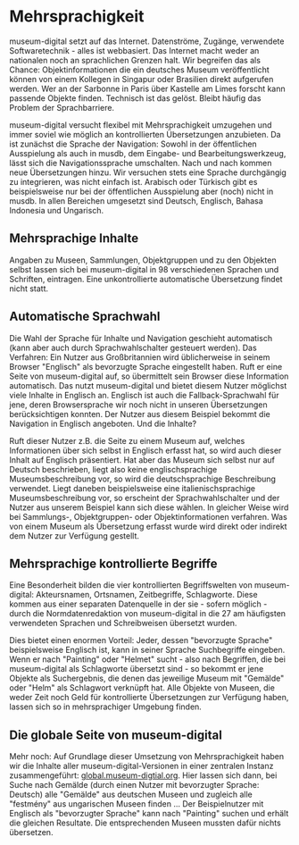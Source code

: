 # Mehrsprachigkeit

museum-digital setzt auf das Internet. Datenströme, Zugänge, verwendete Softwaretechnik - alles ist webbasiert. Das Internet macht weder an nationalen noch an sprachlichen Grenzen halt. Wir begreifen das als Chance: Objektinformationen die ein deutsches Museum veröffentlicht können von einem Kollegen in Singapur oder Brasilien direkt aufgerufen werden. Wer an der Sarbonne in Paris über Kastelle am Limes forscht kann passende Objekte finden. Technisch ist das gelöst. Bleibt häufig das Problem der Sprachbarriere.

museum-digital versucht flexibel mit Mehrsprachigkeit umzugehen und immer soviel wie möglich an kontrollierten Übersetzungen anzubieten. Da ist zunächst die Sprache der Navigation: Sowohl in der öffentlichen Ausspielung als auch in musdb, dem Eingabe- und Bearbeitungswerkzeug, lässt sich die Navigationssprache umschalten. Nach und nach kommen neue Übersetzungen hinzu. Wir versuchen stets eine Sprache durchgängig zu integrieren, was nicht einfach ist. Arabisch oder Türkisch gibt es beispielsweise nur bei der öffentlichen Ausspielung aber (noch) nicht in musdb. In allen Bereichen umgesetzt sind Deutsch, Englisch, Bahasa Indonesia und Ungarisch.

## Mehrsprachige Inhalte

Angaben zu Museen, Sammlungen, Objektgruppen und zu den Objekten selbst lassen sich bei museum-digital in 98 verschiedenen Sprachen und Schriften, eintragen. Eine unkontrollierte automatische Übersetzung findet nicht statt.

## Automatische Sprachwahl

Die Wahl der Sprache für Inhalte und Navigation geschieht automatisch (kann aber auch durch Sprachwahlschalter gesteuert werden). Das Verfahren: Ein Nutzer aus Großbritannien wird üblicherweise in seinem Browser "Englisch" als bevorzugte Sprache eingestellt haben. Ruft er eine Seite von museum-digital auf, so übermittelt sein Browser diese Information automatisch. Das nutzt museum-digital und bietet diesem Nutzer möglichst viele Inhalte in Englisch an. Englisch ist auch die Fallback-Sprachwahl für jene, deren Browsersprache wir noch nicht in unseren Übersetzungen berücksichtigen konnten. Der Nutzer aus diesem Beispiel bekommt die Navigation in Englisch angeboten. Und die Inhalte?

Ruft dieser Nutzer z.B. die Seite zu einem Museum auf, welches Informationen über sich selbst in Englisch erfasst hat, so wird auch dieser Inhalt auf Englisch präsentiert. Hat aber das Museum sich selbst nur auf Deutsch beschrieben, liegt also keine englischsprachige Museumsbeschreibung vor, so wird die deutschsprachige Beschreibung verwendet. Liegt daneben beispielsweise eine italienischsprachige Museumsbeschreibung vor, so erscheint der Sprachwahlschalter und der Nutzer aus unserem Beispiel kann sich diese wählen. In gleicher Weise wird bei Sammlungs-, Objektgruppen- oder Objektinformationen verfahren. Was von einem Museum als Übersetzung erfasst wurde wird direkt oder indirekt dem Nutzer zur Verfügung gestellt.

## Mehrsprachige kontrollierte Begriffe

Eine Besonderheit bilden die vier kontrollierten Begriffswelten von museum-digital: Akteursnamen, Ortsnamen, Zeitbegriffe, Schlagworte. Diese kommen aus einer separaten Datenquelle in der sie - sofern möglich - durch die Normdatenredaktion von museum-digital in die 27 am häufigsten verwendeten Sprachen und Schreibweisen übersetzt wurden.

Dies bietet einen enormen Vorteil: Jeder, dessen "bevorzugte Sprache" beispielsweise Englisch ist, kann in seiner Sprache Suchbegriffe eingeben. Wenn er nach "Painting" oder "Helmet" sucht - also nach Begriffen, die bei museum-digital als Schlagworte übersetzt sind - so bekommt er jene Objekte als Suchergebnis, die denen das jeweilige Museum mit "Gemälde" oder "Helm" als Schlagwort verknüpft hat. Alle Objekte von Museen, die weder Zeit noch Geld für kontrollierte Übersetzungen zur Verfügung haben, lassen sich so in mehrsprachiger Umgebung finden.

## Die globale Seite von museum-digital

Mehr noch: Auf Grundlage dieser Umsetzung von Mehrsprachigkeit haben wir die Inhalte aller museum-digital-Versionen in einer zentralen Instanz zusammengeführt: [global.museum-digtial.org](https://global.museum-digital.org). Hier lassen sich dann, bei Suche nach Gemälde (durch einen Nutzer mit bevorzugter Sprache: Deutsch) alle "Gemälde" aus deutschen Museen und zugleich alle "festmény" aus ungarischen Museen finden ... Der Beispielnutzer mit Englisch als "bevorzugter Sprache" kann nach "Painting" suchen und erhält die gleichen Resultate. Die entsprechenden Museen mussten dafür nichts übersetzen.
